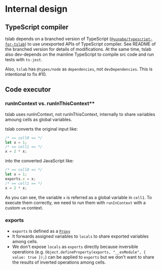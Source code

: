# Internal design

## TypeScript compiler

tslab depends on a branched version of TypeScript ([`@yunabe/typescript-for-tslab`](https://www.npmjs.com/package/@yunabe/typescript-for-tslab)) to use unexported APIs of TypeScript compiler.
See README of the branched version for details of modifications.
At the same time, tslab also dev-depends on the mainline TypeScript to compile src code and run tests with `ts-jest`.

Also, `tslab` has `@types/node` as `dependencies`, not `devDependencies`. This is intentional to fix #10.

## Code executor

### runInContext vs. runInThisContext\*\*

tslab uses runInContext, not runInThisContext, internally to share variables amoung cells as global variables.

tslab converts the original input like:

```ts
/* == cell0 == */
let x = 1;
/* == cell1 == */
x = 2 * x;
```

into the converted JavaScript like:

```ts
/* == cell0 == */
let x = 1;
exports.x = x;
/* == cell1 == */
x = 2 * x;
```

As you can see, the variable `x` is referred as a global variable in `cell1`.
To execute them correctly, we need to run them with `runInContext` with a custom `vm` context.

### exports

- `exports` is defined as a [`Proxy`](https://developer.mozilla.org/en/docs/Web/JavaScript/Reference/Global_Objects/Proxy)
- It forwards assigned variables to `locals` to share exported variables among cells.
- We don't expose `locals` as `exports` directly because inversible operations (e.g. `Object.defineProperty(exports, "__esModule", { value: true });`) can be applied to `exports` but we don't want to share the results of inverted operations among cells.
